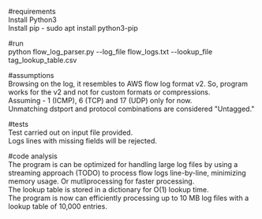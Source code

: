#requirements<br />
Install Python3<br />
Install pip - sudo apt install python3-pip 

#run<br />
python flow_log_parser.py --log_file flow_logs.txt --lookup_file tag_lookup_table.csv

#assumptions<br />
Browsing on the log, it resembles to AWS flow log format v2. So, program works for the v2 and not for custom formats or compressions.<br />
Assuming - 1 (ICMP), 6 (TCP) and 17 (UDP) only for now.<br />
Unmatching dstport and protocol combinations are considered "Untagged."

#tests<br />
Test carried out on input file provided.<br />
Logs lines with missing fields will be rejected.

#code analysis<br />
The program is can be optimized for handling large log files by using a streaming approach (TODO) to process flow logs line-by-line, minimizing memory usage. Or mutliprocessing for faster processing. <br />
The lookup table is stored in a dictionary for O(1) lookup time.<br />
The program is now can efficiently processing up to 10 MB log files with a lookup table of 10,000 entries.